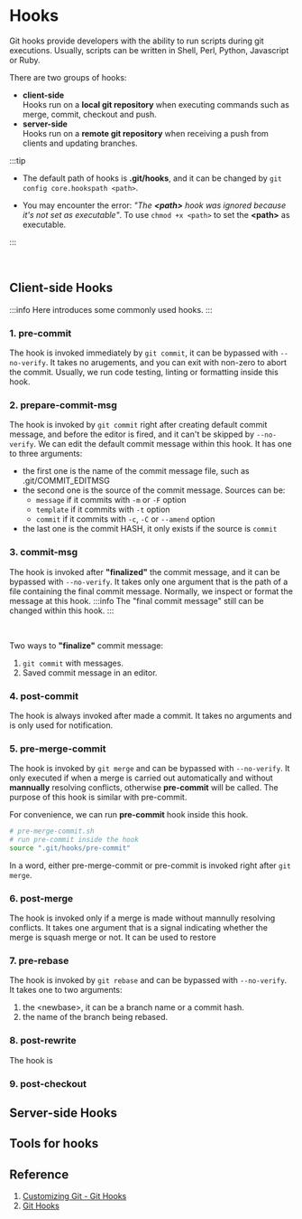 # Hooks

Git hooks provide developers with the ability to run scripts during git executions. Usually, scripts can be written in Shell, Perl, Python, Javascript or Ruby.

There are two groups of hooks:
- **client-side**<br/>
    Hooks run on a **local git repository** when executing commands such as merge, commit, checkout and push.
- **server-side**<br/>
    Hooks run on a **remote git repository** when receiving a push from clients and updating branches.

:::tip
- The default path of hooks is **.git/hooks**, and it can be changed by `git config core.hookspath <path>`.

- You may encounter the error: *"The **<path\>** hook was ignored because it's not set as executable"*. To use `chmod +x <path>` to set the **<path\>** as executable.

:::

<br/>




## Client-side Hooks
:::info
Here introduces some commonly used hooks.
:::
### 1. pre-commit
The hook is invoked immediately by `git commit`, it can be bypassed with `--no-verify`. It takes no arugements, and you can exit with non-zero to abort the commit. Usually, we run code testing, linting or formatting inside this hook.

### 2. prepare-commit-msg
The hook is invoked by `git commit` right after creating default commit message, and before the editor is fired, and it can't be skipped by `--no-verify`. We can edit the default commit message within this hook. 
It has one to three arguments:
 - the first one is the name of the commit message file, such as .git/COMMIT_EDITMSG
 - the second one is the source of the commit message. Sources can be:
    - `message`  if it commits with `-m` or `-F` option
    - `template`  if it commits with `-t` option
    - `commit`  if it commits with `-c`, `-C` or `--amend` option
 - the last one is the commit HASH, it only exists if the source is `commit`

### 3. commit-msg
The hook is invoked after **"finalized"** the commit message, and it can be bypassed with `--no-verify`. It takes only one argument that is the path of a file containing the final commit message. Normally, we inspect or format the message at this hook.
:::info
The "final commit message" still can be changed within this hook.
:::

<br/>

Two ways to **"finalize"** commit message:
1. `git commit` with messages.
2. Saved commit message in an editor.


### 4. post-commit
The hook is always invoked after made a commit. It takes no arguments and is only used for notification.

### 5. pre-merge-commit
The hook is invoked by `git merge` and can be bypassed with `--no-verify`. It only executed if when a merge is carried out automatically and without **mannually** resolving conflicts, otherwise **pre-commit** will be called. The purpose of this hook is similar with pre-commit. 

For convenience, we can run **pre-commit** hook inside this hook.
```bash showLineNumbers
# pre-merge-commit.sh
# run pre-commit inside the hook
source ".git/hooks/pre-commit"
```

In a word, either pre-merge-commit or pre-commit is invoked right after `git merge`.

### 6. post-merge
The hook is invoked only if a merge is made without mannully resolving conflicts. It takes one argument that is a signal indicating whether the merge is squash merge or not. It can be used to restore

### 7. pre-rebase
The hook is invoked by `git rebase` and can be bypassed with `--no-verify`. It takes one to two arguments:
1. the <newbase\>, it can be a branch name or a commit hash.
2. the name of the branch being rebased. 

### 8. post-rewrite
The hook is 


### 9. post-checkout



## Server-side Hooks
## Tools for hooks
## Reference
1. [Customizing Git - Git Hooks](https://git-scm.com/book/en/v2/Customizing-Git-Git-Hooks)
1. [Git Hooks](https://git-scm.com/docs/githooks)




